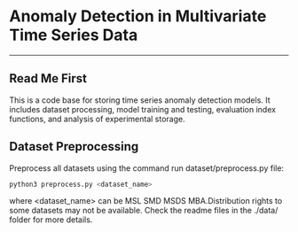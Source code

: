 Anomaly Detection in Multivariate Time Series Data
=================================================
-----

## Read Me First
This is a code base for storing time series anomaly detection models. It includes dataset processing, model training and testing, evaluation index functions, and analysis of experimental storage.

## Dataset Preprocessing
Preprocess all datasets using the command run dataset/preprocess.py file:
```python
python3 preprocess.py <dataset_name>
```
where <dataset_name> can be MSL SMD MSDS MBA.Distribution rights to some datasets may not be available. Check the readme files in the ./data/ folder for more details.
